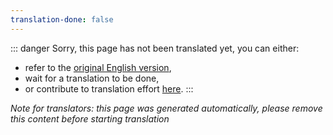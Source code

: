 ```yaml
---
translation-done: false
---
```

::: danger
Sorry, this page has not been translated yet, you can either:
- refer to the [original English version](<../../mapping/intermediate-mapping.md>),
- wait for a translation to be done,
- or contribute to translation effort [here](https://github.com/bsmg/wiki).
:::

_Note for translators: this page was generated automatically, please remove this content before starting translation_
